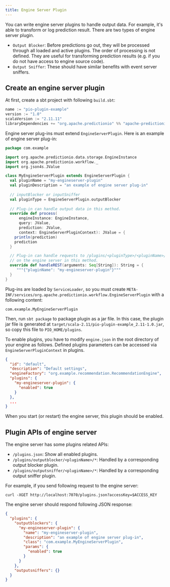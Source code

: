 ```yaml
---
title: Engine Server Plugin
---
```


<!--
Licensed to the Apache Software Foundation (ASF) under one or more
contributor license agreements.  See the NOTICE file distributed with
this work for additional information regarding copyright ownership.
The ASF licenses this file to You under the Apache License, Version 2.0
(the "License"); you may not use this file except in compliance with
the License.  You may obtain a copy of the License at

    http://www.apache.org/licenses/LICENSE-2.0

Unless required by applicable law or agreed to in writing, software
distributed under the License is distributed on an "AS IS" BASIS,
WITHOUT WARRANTIES OR CONDITIONS OF ANY KIND, either express or implied.
See the License for the specific language governing permissions and
limitations under the License.
-->

You can write engine server plugins to handle output data. For example, it's able to transform or log prediction result. There are two types of engine server plugin.

- `Output Blocker`: Before predictions go out, they will be processed through all loaded and active plugins. The order of processing is not defined. They are useful for transforming prediction results (e.g. if you do not have access to engine source code).
- `Output Sniffer`: These should have similar benefits with event server sniffers.

## Create an engine server plugin

At first, create a sbt project with following `build.sbt`:

```scala
name := "pio-plugin-example"
version := "1.0"
scalaVersion := "2.11.11"
libraryDependencies += "org.apache.predictionio" %% "apache-predictionio-core" % "0.13.0"
```

Engine server plug-ins must extend `EngineServerPlugin`. Here is an example of engine server plug-in:

```scala
package com.example

import org.apache.predictionio.data.storage.EngineInstance
import org.apache.predictionio.workflow._
import org.json4s.JValue

class MyEngineServerPlugin extends EngineServerPlugin {
  val pluginName = "my-engineserver-plugin"
  val pluginDescription = "an example of engine server plug-in"
  
  // inputBlocker or inputSniffer
  val pluginType = EngineServerPlugin.outputBlocker	
  
  // Plug-in can handle output data in this method.
  override def process(
      engineInstance: EngineInstance,
      query: JValue,
      prediction: JValue,
      context: EngineServerPluginContext): JValue = {
    println(prediction)
    prediction
  }

  // Plug-in can handle requests to /plugins/<pluginType>/<pluginName>/* 
  // on the engine server in this method.
  override def handleREST(arguments: Seq[String]): String = {
     """{"pluginName": "my-engineserver-plugin"}"""
  }
}
```

Plug-ins are loaded by `ServiceLoader`, so you must create `META-INF/services/org.apache.predictionio.workflow.EngineServerPlugin` with a following content:	

```
com.example.MyEngineServerPlugin
```

Then, run `sbt package` to package plugin as a jar file. In this case, the plugin jar file is generated at `target/scala-2.11/pio-plugin-example_2.11-1.0.jar`, so copy this file to `PIO_HOME/plugins`.

To enable plugins, you have to modify `engine.json` in the root directory of your engine as follows. Defined plugins parameters can be accessed via `EngineServerPluginContext` in plugins.

```json
{
  "id": "default",
  "description": "Default settings",
  "engineFactory": "org.example.recommendation.RecommendationEngine",
  "plugins": {
    "my-engineserver-plugin": {
      "enabled": true
    }
  },
  ...
}
```

When you start (or restart) the engine server, this plugin should be enabled.

## Plugin APIs of engine server

The engine server has some plugins related APIs:

- `/plugins.json`: Show all enabled plugins.
- `/plugins/outputblocker/<pluginName>/*`: Handled by a corresponding output blocker plugin.
- `/plugins/outputsniffer/<pluginName>/*`: Handled by a corresponding output sniffer plugin.

For example, if you send following request to the engine server:
	
```
curl -XGET http://localhost:7070/plugins.json?accessKey=$ACCESS_KEY
```

The engine server should respond following JSON response:
	
```json
{
  "plugins": {
    "outputblockers": {
      "my-engineserver-plugin": {
        "name": "my-engineserver-plugin",
        "description": "an example of engine server plug-in",
        "class": "com.example.MyEngineServerPlugin",
        "params": {
          "enabled": true
        }
      }
    },
    "outputsniffers": {}
  }
}
```